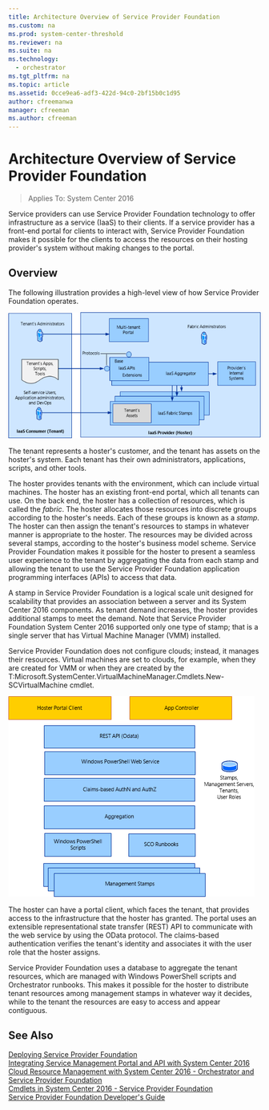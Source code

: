 ```yaml
---
title: Architecture Overview of Service Provider Foundation
ms.custom: na
ms.prod: system-center-threshold
ms.reviewer: na
ms.suite: na
ms.technology:
  - orchestrator
ms.tgt_pltfrm: na
ms.topic: article
ms.assetid: 0cce9ea6-adf3-422d-94c0-2bf15b0c1d95
author: cfreemanwa
manager: cfreeman
ms.author: cfreeman
---
```

# Architecture Overview of Service Provider Foundation
>Applies To: System Center 2016

Service providers can use Service Provider Foundation technology to offer infrastructure as a service \(IaaS\) to their clients. If a service provider has a front\-end portal for clients to interact with, Service Provider Foundation makes it possible for the clients to access the resources on their hosting provider's system without making changes to the portal.  

## Overview  
The following illustration provides a high\-level view of how Service Provider Foundation operates.  

![Overview of Service Provider Foundation](../media/SPFOverview.png "SPFOverview")  

The tenant represents a hoster's customer, and the tenant has assets on the hoster's system. Each tenant has their own administrators, applications, scripts, and other tools.  

The hoster provides tenants with the environment, which can include virtual machines. The hoster has an existing front\-end portal, which all tenants can use. On the back end, the hoster has a collection of resources, which is called the *fabric*. The hoster allocates those resources into discrete groups according to the hoster's needs. Each of these groups is known as a *stamp*. The hoster can then assign the tenant's resources to stamps in whatever manner is appropriate to the hoster. The resources may be divided across several stamps, according to the hoster's business model scheme. Service Provider Foundation makes it possible for the hoster to present a seamless user experience to the tenant by aggregating the data from each stamp and allowing the tenant to use the Service Provider Foundation application programming interfaces \(APIs\) to access that data.  

A stamp in Service Provider Foundation is a logical scale unit designed for scalability that provides an association between a server and its System Center 2016 components. As tenant demand increases, the hoster provides additional stamps to meet the demand. Note that Service Provider Foundation System Center 2016 supported only one type of stamp; that is a single server that has Virtual Machine Manager \(VMM\) installed.  

Service Provider Foundation does not configure clouds; instead, it manages their resources. Virtual machines are set to clouds, for example, when they are created for VMM or when they are created by the T:Microsoft.SystemCenter.VirtualMachineManager.Cmdlets.New\-SCVirtualMachine cmdlet.  

![Architecture of Service Provider Foundation](../media/SPFArchitecture.png "SPFArchitecture")  

The hoster can have a portal client, which faces the tenant, that provides access to the infrastructure that the hoster has granted. The portal uses an extensible representational state transfer \(REST\) API to communicate with the web service by using the OData protocol. The claims\-based authentication verifies the tenant's identity and associates it with the user role that the hoster assigns.  

Service Provider Foundation uses a database to aggregate the tenant resources, which are managed with Windows PowerShell scripts and Orchestrator   runbooks. This makes it possible for the hoster to distribute tenant resources among management stamps in whatever way it decides, while to the tenant the resources are easy to access and appear contiguous.  

## See Also  
[Deploying Service Provider Foundation](../Deploy/Deploying-Service-Provider-Foundation.md)  
[Integrating Service Management Portal and API with System Center 2016](http://go.microsoft.com/fwlink/?LinkId=298454)  
[Cloud Resource Management with System Center 2016 - Orchestrator and Service Provider Foundation](http://go.microsoft.com/fwlink/p/?LinkId=263682)  
[Cmdlets in System Center 2016 - Service Provider Foundation](http://go.microsoft.com/fwlink/p/?LinkId=263677)  
[Service Provider Foundation Developer's Guide](http://go.microsoft.com/fwlink/p/?LinkID=263700)  
